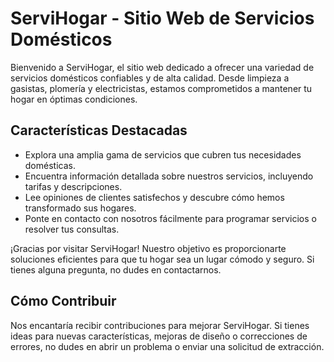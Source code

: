 # ServiHogar - Sitio Web de Servicios Domésticos

Bienvenido a ServiHogar, el sitio web dedicado a ofrecer una variedad de servicios domésticos confiables y de alta calidad. Desde limpieza a gasistas, plomería y electricistas, estamos comprometidos a mantener tu hogar en óptimas condiciones.

## Características Destacadas

- Explora una amplia gama de servicios que cubren tus necesidades domésticas.
- Encuentra información detallada sobre nuestros servicios, incluyendo tarifas y descripciones.
- Lee opiniones de clientes satisfechos y descubre cómo hemos transformado sus hogares.
- Ponte en contacto con nosotros fácilmente para programar servicios o resolver tus consultas.

¡Gracias por visitar ServiHogar! Nuestro objetivo es proporcionarte soluciones eficientes para que tu hogar sea un lugar cómodo y seguro. Si tienes alguna pregunta, no dudes en contactarnos.

## Cómo Contribuir

Nos encantaría recibir contribuciones para mejorar ServiHogar. Si tienes ideas para nuevas características, mejoras de diseño o correcciones de errores, no dudes en abrir un problema o enviar una solicitud de extracción.

